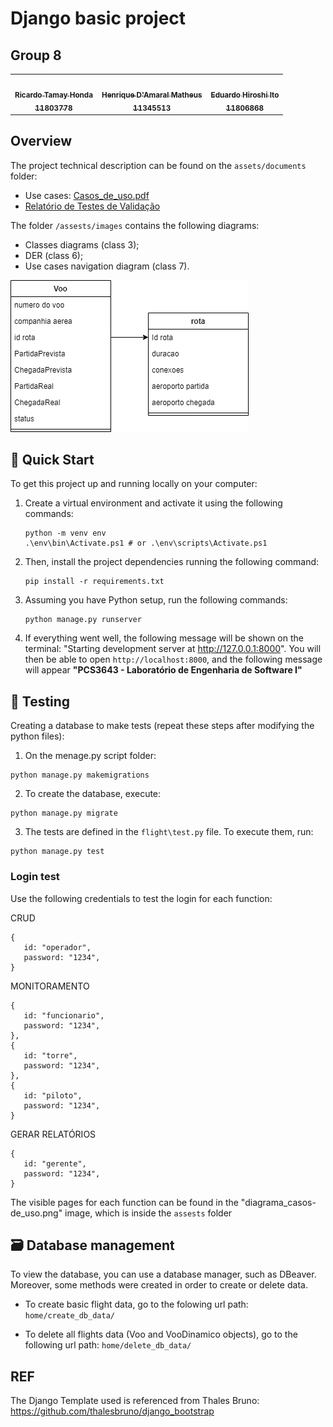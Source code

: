# Django basic project
## Group 8

<!-- ALL-CONTRIBUTORS-LIST:START - Do not remove or modify this section -->
<!-- prettier-ignore-start -->
<!-- markdownlint-disable -->
<table>
  <tr>
    <td align="center"><a href="https://github.com/RicardoHonda"><img src="https://avatars.githubusercontent.com/u/62343088?v=4?s=100" width="100px;" alt=""/><br /><sub><b>Ricardo Tamay Honda <br/> 11803778</b></sub></a><br /></td>
    <td align="center"><a href="https://github.com/DamaralHenrique"><img src="https://avatars.githubusercontent.com/u/62445591?v=4" width="100px;" alt=""/><br /><sub><b>Henrique D'Amaral Matheus<br/>11345513</b></sub></a><br /></td>
    <td align="center"><a href="https://github.com/Edu-Hiroshi"><img src="https://avatars.githubusercontent.com/u/97803912?s=400&u=14625cf4c91606d4787d983fd2692ee4db47ff4e&v=4" width="100px;" alt=""/><br /><sub><b>Eduardo Hiroshi Ito<br/>11806868</b></sub></a><br /></td>
  </tr>
</table>

## Overview

The project technical description can be found on the `assets/documents` folder:
- Use cases: [Casos_de_uso.pdf](https://github.com/DamaralHenrique/DjangoApp/blob/main/assets/documents/Casos_de_uso.pdf)
- [Relatório de Testes de Validação](https://github.com/DamaralHenrique/DjangoApp/blob/main/assets/documents/Aula%2012%20-%20Relat%C3%B3rio%20de%20Testes%20de%20Valida%C3%A7%C3%A3o.pdf)

The folder `/assests/images` contains the following diagrams:
- Classes diagrams (class 3);
- DER (class 6);
- Use cases navigation diagram (class 7).

![class_diagram](assets/images/Diagrama_classes.png)

## 🚀 Quick Start

To get this project up and running locally on your computer:
1. Create a virtual environment and activate it using the following commands:
   ```
   python -m venv env
   .\env\bin\Activate.ps1 # or .\env\scripts\Activate.ps1
   ```

2. Then, install the project dependencies running the following command:
   ```
   pip install -r requirements.txt  
   ```

3. Assuming you have Python setup, run the following commands:
   ```
   python manage.py runserver
   ```
   
4. If everything went well, the following message will be shown on the terminal: "Starting development server at http://127.0.0.1:8000". You will then be able to open `http://localhost:8000`, and the following message will appear **"PCS3643 - Laboratório de Engenharia de Software I"**

## 🧪 Testing

Creating a database to make tests (repeat these steps after modifying the python files):
1. On the menage.py script folder:
```
python manage.py makemigrations
```

2. To create the database, execute:
```
python manage.py migrate
```

3. The tests are defined in the `flight\test.py` file. To execute them, run:
```
python manage.py test
```

### Login test

Use the following credentials to test the login for each function:

CRUD

```
{
   id: "operador",
   password: "1234",
}
```

MONITORAMENTO
```
{
   id: "funcionario",
   password: "1234",
},
{
   id: "torre",
   password: "1234",
},
{
   id: "piloto",
   password: "1234",
}
```

GERAR RELATÓRIOS
```
{
   id: "gerente",
   password: "1234",
}
```

The visible pages for each function can be found in the "diagrama_casos-de_uso.png" image, which is inside the `assests` folder

## 🗃️ Database management

To view the database, you can use a database manager, such as DBeaver. Moreover, some methods were created in order to create or delete data.

- To create basic flight data, go to the folowing url path:
`home/create_db_data/`

- To delete all flights data (Voo and VooDinamico objects), go to the following url path:
`home/delete_db_data/`

## REF
The Django Template used is referenced from Thales Bruno: https://github.com/thalesbruno/django_bootstrap
